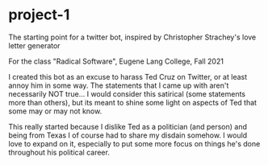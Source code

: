 # project-1
The starting point for a twitter bot, inspired by Christopher Strachey's love letter generator

For the class "Radical Software", Eugene Lang College, Fall 2021

I created this bot as an excuse to harass Ted Cruz on Twitter, or at least annoy him in some way. The statements that I came up with aren't necessarily NOT true... I would consider this satirical (some statements more than others), but its meant to shine some light on aspects of Ted that some may or may not know.

This really started because I dislike Ted as a politician (and person) and being from Texas I of course had to share my disdain somehow. I would love to expand on it, especially to put some more focus on things he's done throughout his political career.
